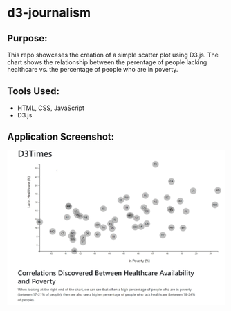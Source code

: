 # d3-journalism

## Purpose:
This repo showcases the creation of a simple scatter plot using D3.js.  The chart shows the relationship between the perentage of people lacking healthcare vs. the percentage of people who are in poverty.  

## Tools Used:
* HTML, CSS, JavaScript
* D3.js

## Application Screenshot:
![Website Screenshot](readme_assets/website_screenshot.JPG)